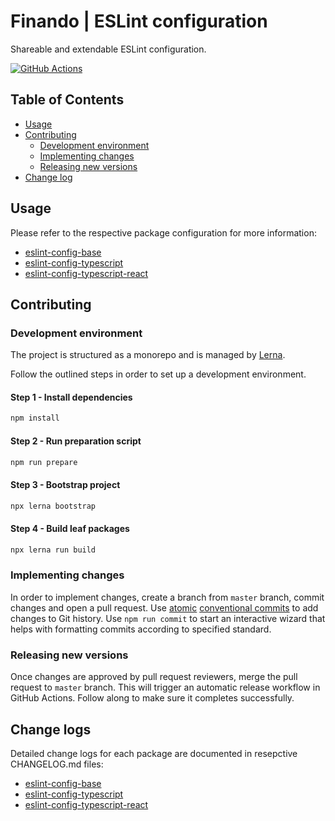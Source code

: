 # Finando | ESLint configuration

Shareable and extendable ESLint configuration.

[![GitHub Actions](https://github.com/finando/eslint-config/actions/workflows/release.yaml/badge.svg)](https://github.com/finando/eslint-config/actions/workflows/release.yaml)

## Table of Contents

  - [Usage](#usage)
  - [Contributing](#contributing)
    - [Development environment](#development-environment)
    - [Implementing changes](#implementing-changes)
    - [Releasing new versions](#releasing-new-versions)
  - [Change log](#change-log)

## Usage

Please refer to the respective package configuration for more information:
  - [eslint-config-base](https://github.com/finando/eslint-config/blob/HEAD/src/packages/base/README.md)
  - [eslint-config-typescript](https://github.com/finando/eslint-config/blob/HEAD/src/packages/typescript/README.md)
  - [eslint-config-typescript-react](https://github.com/finando/eslint-config/blob/HEAD/src/packages/typescript-react/README.md)

## Contributing

### Development environment

The project is structured as a monorepo and is managed by [Lerna](https://lerna.js.org/).

Follow the outlined steps in order to set up a development environment.

#### Step 1 - Install dependencies
```sh
npm install
```

#### Step 2 - Run preparation script
```sh
npm run prepare
```

#### Step 3 - Bootstrap project
```sh
npx lerna bootstrap
```

#### Step 4 - Build leaf packages
```sh
npx lerna run build
```

### Implementing changes

In order to implement changes, create a branch from `master` branch, commit changes and open a pull request. Use [atomic](https://en.wikipedia.org/wiki/Atomic_commit) [conventional commits](https://www.conventionalcommits.org/en/v1.0.0/) to add changes to Git history. Use `npm run commit` to start an interactive wizard that helps with formatting commits according to specified standard.

### Releasing new versions

Once changes are approved by pull request reviewers, merge the pull request to `master` branch. This will trigger an automatic release workflow in GitHub Actions. Follow along to make sure it completes successfully.

## Change logs

Detailed change logs for each package are documented in resepctive CHANGELOG.md files:
 - [eslint-config-base](https://github.com/finando/eslint-config/blob/HEAD/src/packages/base/CHANGELOG.md)
 - [eslint-config-typescript](https://github.com/finando/eslint-config/blob/HEAD/src/packages/typescript/CHANGELOG.md)
 - [eslint-config-typescript-react](https://github.com/finando/eslint-config/blob/HEAD/src/packages/typescript-react/CHANGELOG.md)
